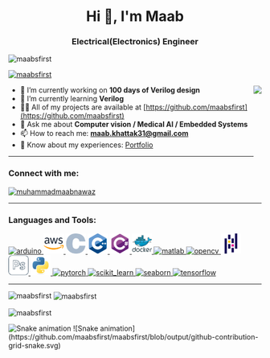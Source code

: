 <h1 align="center">Hi 👋, I'm Maab</h1>
<h3 align="center">Electrical(Electronics) Engineer</h3>

<p align="left">
  <img src="https://komarev.com/ghpvc/?username=maabsfirst&label=Profile%20views&color=0e75b6&style=flat" alt="maabsfirst" />
</p>

<p align="left">
  <a href="https://github.com/ryo-ma/github-profile-trophy">
    <img src="https://github-profile-trophy.vercel.app/?username=maabsfirst" alt="maabsfirst" />
  </a>
</p>

<!-- Girl Animation -->
<img align="right" height="150" src="https://i.imgflip.com/65efzo.gif" />

- 🔭 I’m currently working on **100 days of Verilog design**  
- 🌱 I’m currently learning **Verilog**  
- 👨‍💻 All of my projects are available at [https://github.com/maabsfirst](https://github.com/maabsfirst)  
- 💬 Ask me about **Computer vision / Medical AI / Embedded Systems**  
- 📫 How to reach me: **maab.khattak31@gmail.com**  
- 📄 Know about my experiences: [Portfolio](https://maabsfirst.github.io/maabnawaz-me.github.io/)

---

<h3 align="left">Connect with me:</h3>
<p align="left">
  <a href="https://linkedin.com/in/www.linkedin.com/in/muhammadmaabnawaz" target="blank">
    <img align="center" src="https://raw.githubusercontent.com/rahuldkjain/github-profile-readme-generator/master/src/images/icons/Social/linked-in-alt.svg" alt="muhammadmaabnawaz" height="30" width="40" />
  </a>
</p>

---

<h3 align="left">Languages and Tools:</h3>
<p align="left">
  <a href="https://www.arduino.cc/" target="_blank" rel="noreferrer">
    <img src="https://cdn.worldvectorlogo.com/logos/arduino-1.svg" alt="arduino" width="40" height="40"/>
  </a>
  <a href="https://aws.amazon.com" target="_blank" rel="noreferrer">
    <img src="https://raw.githubusercontent.com/devicons/devicon/master/icons/amazonwebservices/amazonwebservices-original-wordmark.svg" alt="aws" width="40" height="40"/>
  </a>
  <a href="https://www.cprogramming.com/" target="_blank" rel="noreferrer">
    <img src="https://raw.githubusercontent.com/devicons/devicon/master/icons/c/c-original.svg" alt="c" width="40" height="40"/>
  </a>
  <a href="https://www.w3schools.com/cpp/" target="_blank" rel="noreferrer">
    <img src="https://raw.githubusercontent.com/devicons/devicon/master/icons/cplusplus/cplusplus-original.svg" alt="cplusplus" width="40" height="40"/>
  </a>
  <a href="https://www.w3schools.com/cs/" target="_blank" rel="noreferrer">
    <img src="https://raw.githubusercontent.com/devicons/devicon/master/icons/csharp/csharp-original.svg" alt="csharp" width="40" height="40"/>
  </a>
  <a href="https://www.docker.com/" target="_blank" rel="noreferrer">
    <img src="https://raw.githubusercontent.com/devicons/devicon/master/icons/docker/docker-original-wordmark.svg" alt="docker" width="40" height="40"/>
  </a>
  <a href="https://www.mathworks.com/" target="_blank" rel="noreferrer">
    <img src="https://upload.wikimedia.org/wikipedia/commons/2/21/Matlab_Logo.png" alt="matlab" width="40" height="40"/>
  </a>
  <a href="https://opencv.org/" target="_blank" rel="noreferrer">
    <img src="https://www.vectorlogo.zone/logos/opencv/opencv-icon.svg" alt="opencv" width="40" height="40"/>
  </a>
  <a href="https://pandas.pydata.org/" target="_blank" rel="noreferrer">
    <img src="https://raw.githubusercontent.com/devicons/devicon/2ae2a900d2f041da66e950e4d48052658d850630/icons/pandas/pandas-original.svg" alt="pandas" width="40" height="40"/>
  </a>
  <a href="https://www.photoshop.com/en" target="_blank" rel="noreferrer">
    <img src="https://raw.githubusercontent.com/devicons/devicon/master/icons/photoshop/photoshop-line.svg" alt="photoshop" width="40" height="40"/>
  </a>
  <a href="https://www.python.org" target="_blank" rel="noreferrer">
    <img src="https://raw.githubusercontent.com/devicons/devicon/master/icons/python/python-original.svg" alt="python" width="40" height="40"/>
  </a>
  <a href="https://pytorch.org/" target="_blank" rel="noreferrer">
    <img src="https://www.vectorlogo.zone/logos/pytorch/pytorch-icon.svg" alt="pytorch" width="40" height="40"/>
  </a>
  <a href="https://scikit-learn.org/" target="_blank" rel="noreferrer">
    <img src="https://upload.wikimedia.org/wikipedia/commons/0/05/Scikit_learn_logo_small.svg" alt="scikit_learn" width="40" height="40"/>
  </a>
  <a href="https://seaborn.pydata.org/" target="_blank" rel="noreferrer">
    <img src="https://seaborn.pydata.org/_images/logo-mark-lightbg.svg" alt="seaborn" width="40" height="40"/>
  </a>
  <a href="https://www.tensorflow.org" target="_blank" rel="noreferrer">
    <img src="https://www.vectorlogo.zone/logos/tensorflow/tensorflow-icon.svg" alt="tensorflow" width="40" height="40"/>
  </a>
</p>

---

<p>
  <img align="left" src="https://github-readme-stats.vercel.app/api/top-langs?username=maabsfirst&show_icons=true&locale=en&layout=compact" alt="maabsfirst" />
</p>

<p>
  &nbsp;<img align="center" src="https://github-readme-stats.vercel.app/api?username=maabsfirst&show_icons=true&locale=en" alt="maabsfirst" />
</p>

<p>
  <img align="center" src="https://github-readme-streak-stats.herokuapp.com/?user=maabsfirst&" alt="maabsfirst" />
</p>

<!-- Snake Contribution Animation -->
<img src="https://raw.githubusercontent.com/maurodesouza/maurodesouza/output/snake.svg" alt="Snake animation" />
![Snake animation](https://github.com/maabsfirst/maabsfirst/blob/output/github-contribution-grid-snake.svg)
